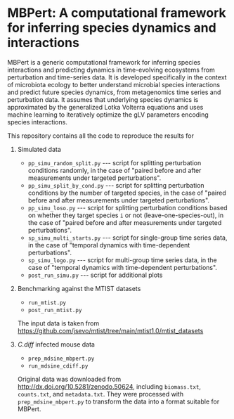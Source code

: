 # MBPert: A computational framework for inferring species dynamics and interactions
MBPert is a generic computational framework for inferring species interactions and predicting dynamics in time-evolving ecosystems from perturbation and time-series data. It is developed specifically in the context of microbiota ecology to better understand microbial species interactions and predict future species dynamics, from metagenomics time series and perturbation data. It assumes that underlying species dynamics is approximated by the generalized Lotka Volterra equations and uses machine learning to iteratively optimize the gLV parameters encoding species interactions.

This repository contains all the code to reproduce the results for

1. Simulated data
    - `pp_simu_random_split.py` --- script for splitting perturbation conditions randomly, in the case of "paired before and after measurements under targeted perturbations".
    - `pp_simu_split_by_cond.py` --- script for splitting perturbation conditions by the number of targeted species, in the case of "paired before and after measurements under targeted perturbations".
    - `pp_simu_loso.py` --- script for splitting perturbation conditions based on whether they target species `i` or not (leave-one-species-out), in the case of "paired before and after measurements under targeted perturbations".
    - `sp_simu_multi_starts.py` --- script for single-group time series data, in the case of "temporal dynamics with time-dependent perturbations".
    - `sp_simu_logo.py` --- script for multi-group time series data, in the case of "temporal dynamics with time-dependent perturbations".
    - `post_run_simu.py` --- script for additional plots
      
2.  Benchmarking against the MTIST datasets
    - `run_mtist.py`
    - `post_run_mtist.py`

    The input data is taken from <https://github.com/jsevo/mtist/tree/main/mtist1.0/mtist_datasets>

3.  *C.diff* infected mouse data
    - `prep_mdsine_mbpert.py`
    - `run_mdsine_cdiff.py`
  
    Original data was downloaded from <http://dx.doi.org/10.5281/zenodo.50624>, including `biomass.txt`, `counts.txt`, and `metadata.txt`. They were processed with `prep_mdsine_mbpert.py` to transform the data into a format suitable for MBPert. 

    
